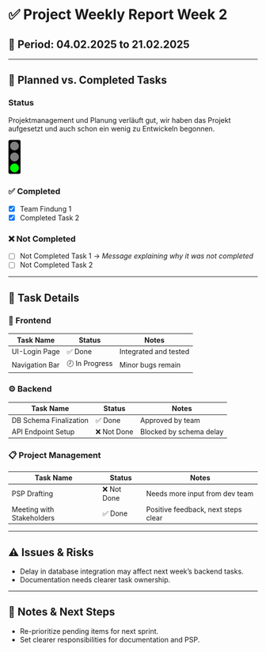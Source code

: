 # ✅ Project Weekly Report Week 2

## 📅 Period: 04.02.2025 to 21.02.2025

---

## 🔄 Planned vs. Completed Tasks

### Status

Projektmanagement und Planung verläuft gut, wir haben das Projekt aufgesetzt und auch schon ein wenig zu Entwickeln
begonnen.

<img src="/resources/source/documentation/Traffic_Light_Green.png" width="5%" alt="status">

### ✅ Completed

- [x] Team Findung 1
- [x] Completed Task 2

### ❌ Not Completed

- [ ] Not Completed Task 1 → *Message explaining why it was not completed*
- [ ] Not Completed Task 2

---

## 🧩 Task Details

### 🎨 Frontend

| Task Name      | Status         | Notes                 |
|----------------|----------------|-----------------------|
| UI-Login Page  | ✅ Done         | Integrated and tested |
| Navigation Bar | 🕗 In Progress | Minor bugs remain     |

### ⚙️ Backend

| Task Name              | Status     | Notes                   |
|------------------------|------------|-------------------------|
| DB Schema Finalization | ✅ Done     | Approved by team        |
| API Endpoint Setup     | ❌ Not Done | Blocked by schema delay |

### 📋 Project Management

| Task Name                 | Status     | Notes                               |
|---------------------------|------------|-------------------------------------|
| PSP Drafting              | ❌ Not Done | Needs more input from dev team      |
| Meeting with Stakeholders | ✅ Done     | Positive feedback, next steps clear |

---

## ⚠️ Issues & Risks

- Delay in database integration may affect next week’s backend tasks.
- Documentation needs clearer task ownership.

---

## 📌 Notes & Next Steps

- Re-prioritize pending items for next sprint.
- Set clearer responsibilities for documentation and PSP.
